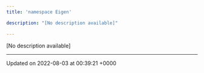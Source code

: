 ```yaml
---
title: 'namespace Eigen'

description: "[No description available]"

---
```







[No description available]






-------------------------------

Updated on 2022-08-03 at 00:39:21 +0000